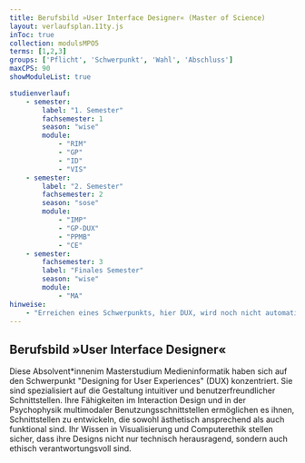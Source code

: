 ```yaml
---
title: Berufsbild »User Interface Designer« (Master of Science)
layout: verlaufsplan.11ty.js
inToc: true
collection: modulsMPO5
terms: [1,2,3]
groups: ['Pflicht', 'Schwerpunkt', 'Wahl', 'Abschluss']
maxCPS: 90
showModuleList: true

studienverlauf:
    - semester:
        label: "1. Semester"
        fachsemester: 1
        season: "wise"
        module: 
            - "RIM"
            - "GP"
            - "ID"
            - "VIS"
    - semester:
        label: "2. Semester"
        fachsemester: 2
        season: "sose"
        module: 
            - "IMP"
            - "GP-DUX"
            - "PPMB"
            - "CE"
    - semester:
        fachsemester: 3
        label: "Finales Semester"
        season: "wise"
        module: 
            - "MA"
hinweise:
    - "Erreichen eines Schwerpunkts, hier DUX, wird noch nicht automatisch geprüft"
---
```



## Berufsbild »User Interface Designer«

Diese Absolvent\*innenim Masterstudium Medieninformatik haben sich auf den Schwerpunkt "Designing for User Experiences" (DUX) konzentriert. Sie sind spezialisiert auf die Gestaltung intuitiver und benutzerfreundlicher Schnittstellen. Ihre Fähigkeiten im Interaction Design und in der Psychophysik multimodaler Benutzungsschnittstellen ermöglichen es ihnen, Schnittstellen zu entwickeln, die sowohl ästhetisch ansprechend als auch funktional sind. Ihr Wissen in Visualisierung und Computerethik stellen sicher, dass ihre Designs nicht nur technisch herausragend, sondern auch ethisch verantwortungsvoll sind.
